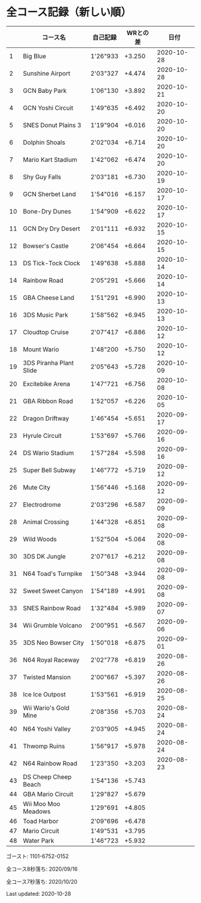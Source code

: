 # 全コース記録（新しい順）

||コース名|自己記録|WRとの差|日付
|--|--|--|--|--|
|1|Big Blue|1'26"933|+3.250|2020-10-28|
|2|Sunshine Airport|2'03"327|+4.474|2020-10-28|
|3|GCN Baby Park|1'06"130|+3.892|2020-10-21|
|4|GCN Yoshi Circuit|1'49"635|+6.492|2020-10-20|
|5|SNES Donut Plains 3|1'19"904|+6.016|2020-10-20|
|6|Dolphin Shoals|2'02"034|+6.714|2020-10-20|
|7|Mario Kart Stadium|1'42"062|+6.474|2020-10-20|
|8|Shy Guy Falls|2'03"181|+6.730|2020-10-19|
|9|GCN Sherbet Land|1'54"016|+6.157|2020-10-17|
|10|Bone-Dry Dunes|1'54"909|+6.622|2020-10-17|
|11|GCN Dry Dry Desert|2'01"111|+6.932|2020-10-15|
|12|Bowser's Castle|2'06"454|+6.664|2020-10-15|
|13|DS Tick-Tock Clock|1'49"638|+5.888|2020-10-14|
|14|Rainbow Road|2'05"291|+5.666|2020-10-14|
|15|GBA Cheese Land|1'51"291|+6.990|2020-10-13|
|16|3DS Music Park|1'58"562|+6.945|2020-10-13|
|17|Cloudtop Cruise|2'07"417|+6.886|2020-10-12|
|18|Mount Wario|1'48"200|+5.750|2020-10-12|
|19|3DS Piranha Plant Slide|2'05"643|+5.728|2020-10-09|
|20|Excitebike Arena|1'47"721|+6.756|2020-10-08|
|21|GBA Ribbon Road|1'52"057|+6.226|2020-10-05|
|22|Dragon Driftway|1'46"454|+5.651|2020-09-17|
|23|Hyrule Circuit|1'53"697|+5.766|2020-09-16|
|24|DS Wario Stadium|1'57"284|+5.598|2020-09-16|
|25|Super Bell Subway|1'46"772|+5.719|2020-09-12|
|26|Mute City|1'56"446|+5.168|2020-09-12|
|27|Electrodrome|2'03"296|+6.587|2020-09-09|
|28|Animal Crossing|1'44"328|+6.851|2020-09-08|
|29|Wild Woods|1'52"504|+5.064|2020-09-08|
|30|3DS DK Jungle|2'07"617|+6.212|2020-09-08|
|31|N64 Toad's Turnpike|1'50"348|+3.944|2020-09-08|
|32|Sweet Sweet Canyon|1'54"189|+4.991|2020-09-08|
|33|SNES Rainbow Road|1'32"484|+5.989|2020-09-07|
|34|Wii Grumble Volcano|2'00"951|+6.567|2020-09-06|
|35|3DS Neo Bowser City|1'50"018|+6.875|2020-09-01|
|36|N64 Royal Raceway|2'02"778|+6.819|2020-08-26|
|37|Twisted Mansion|2'00"667|+5.397|2020-08-26|
|38|Ice Ice Outpost|1'53"561|+6.919|2020-08-25|
|39|Wii Wario's Gold Mine|2'08"356|+5.703|2020-08-24|
|40|N64 Yoshi Valley|2'03"905|+4.945|2020-08-24|
|41|Thwomp Ruins|1'56"917|+5.978|2020-08-24|
|42|N64 Rainbow Road|1'23"350|+3.203|2020-08-23|
|43|DS Cheep Cheep Beach|1'54"136|+5.743||
|44|GBA Mario Circuit|1'29"827|+5.679||
|45|Wii Moo Moo Meadows|1'29"691|+4.805||
|46|Toad Harbor|2'09"696|+6.478||
|47|Mario Circuit|1'49"531|+3.795||
|48|Water Park|1'46"723|+5.932||

ゴースト: 1101-6752-0152

全コース8秒落ち: 2020/09/16

全コース7秒落ち: 2020/10/20

Last updated: 2020-10-28
